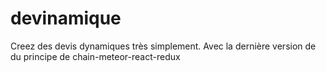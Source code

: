 # devinamique
Creez des devis dynamiques très simplement. 
Avec la dernière version de du principe de chain-meteor-react-redux
